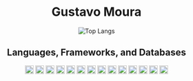 <h1 align="center">Gustavo Moura</h1>

<p align="center">
  <img src="https://github-readme-stats.vercel.app/api/top-langs/?username=gustavoMoura10&show_icons=true" alt="Top Langs" />
</p>

<h2 align="center">Languages, Frameworks, and Databases</h2>

<p align="center">
  <img height="20" width="20" src="https://cdn.jsdelivr.net/gh/devicons/devicon@latest/icons/javascript/javascript-original.svg" alt="JavaScript" />
  <img height="20" width="20" src="https://cdn.jsdelivr.net/gh/devicons/devicon@latest/icons/typescript/typescript-original.svg" alt="TypeScript" />
  <img height="20" width="20" src="https://cdn.jsdelivr.net/gh/devicons/devicon@latest/icons/react/react-original.svg" alt="React" />
  <img height="20" width="20" src="https://cdn.jsdelivr.net/gh/devicons/devicon@latest/icons/angular/angular-original.svg" alt="Angular" />
  <img height="20" width="20" src="https://cdn.jsdelivr.net/gh/devicons/devicon@latest/icons/vuejs/vuejs-original.svg" alt="Vue.js" />
  <img height="20" width="20" src="https://cdn.jsdelivr.net/gh/devicons/devicon@latest/icons/nodejs/nodejs-original.svg" alt="Node.js" />
  <img height="20" width="20" src="https://cdn.jsdelivr.net/gh/devicons/devicon@latest/icons/postgresql/postgresql-original.svg" alt="PostgreSQL" />
  <img height="20" width="20" src="https://cdn.jsdelivr.net/gh/devicons/devicon@latest/icons/mysql/mysql-original.svg" alt="MySQL" />
  <img height="20" width="20" src="https://cdn.jsdelivr.net/gh/devicons/devicon@latest/icons/microsoftsqlserver/microsoftsqlserver-original.svg" alt="SQL Server" />
  <img height="20" width="20" src="https://cdn.jsdelivr.net/gh/devicons/devicon@latest/icons/mongodb/mongodb-original.svg" alt="MongoDB" />
  <img height="20" width="20" src="https://cdn.jsdelivr.net/gh/devicons/devicon@latest/icons/express/express-original.svg" alt="Express" />
  <img height="20" width="20" src="https://cdn.jsdelivr.net/gh/devicons/devicon@latest/icons/sequelize/sequelize-original.svg" alt="Sequelize" />
  <img height="20" width="20" src="https://cdn.jsdelivr.net/gh/devicons/devicon@latest/icons/java/java-original.svg" alt="Java" />
  <img height="20" width="20" src="https://cdn.jsdelivr.net/gh/devicons/devicon@latest/icons/spring/spring-original.svg" alt="Spring" />
</p>
